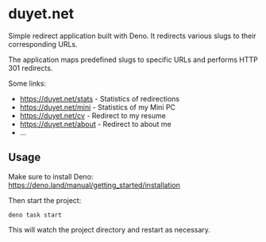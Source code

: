 # duyet.net

Simple redirect application built with Deno. It redirects various slugs to their
corresponding URLs.

The application maps predefined slugs to specific URLs and performs HTTP 301
redirects.

Some links:

- https://duyet.net/stats - Statistics of redirections
- https://duyet.net/mini - Statistics of my Mini PC
- https://duyet.net/cv - Redirect to my resume
- https://duyet.net/about - Redirect to about me
- ...

## Usage

Make sure to install Deno: https://deno.land/manual/getting_started/installation

Then start the project:

```
deno task start
```

This will watch the project directory and restart as necessary.
